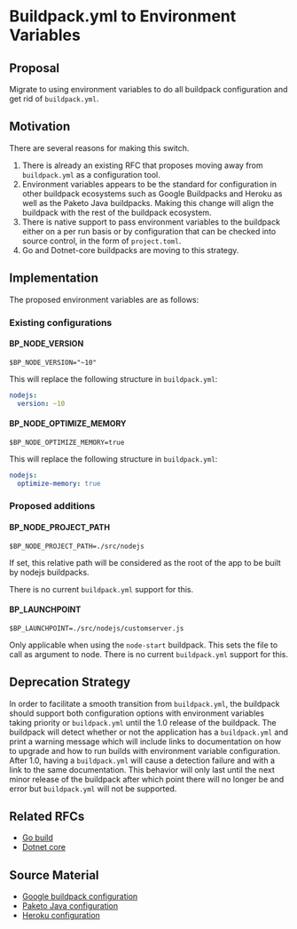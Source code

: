 # Buildpack.yml to Environment Variables

## Proposal

Migrate to using environment variables to do all buildpack configuration and
get rid of `buildpack.yml`.

## Motivation

There are several reasons for making this switch.
1. There is already an existing RFC that proposes moving away from
   `buildpack.yml` as a configuration tool.
1. Environment variables appears to be the standard for configuration in other
   buildpack ecosystems such as Google Buildpacks and Heroku as well as the
   Paketo Java buildpacks. Making this change will align the buildpack with the
   rest of the buildpack ecosystem.
1. There is native support to pass environment variables to the buildpack
   either on a per run basis or by configuration that can be checked into
   source control, in the form of `project.toml`.
1. Go and Dotnet-core buildpacks are moving to this strategy.

## Implementation
The proposed environment variables are as follows:

### Existing configurations

#### BP_NODE_VERSION
```shell
$BP_NODE_VERSION="~10"
```
This will replace the following structure in `buildpack.yml`:
```yaml
nodejs:
  version: ~10
```

#### BP_NODE_OPTIMIZE_MEMORY
```shell
$BP_NODE_OPTIMIZE_MEMORY=true
```
This will replace the following structure in `buildpack.yml`:
```yaml
nodejs:
  optimize-memory: true
```

### Proposed additions

#### BP_NODE_PROJECT_PATH
```shell
$BP_NODE_PROJECT_PATH=./src/nodejs
```
If set, this relative path will be considered as the root of the app to be
built by nodejs buildpacks.

There is no current `buildpack.yml` support for this.

#### BP_LAUNCHPOINT
```shell
$BP_LAUNCHPOINT=./src/nodejs/customserver.js
```
Only applicable when using the `node-start` buildpack. This sets the file to
call as argument to node.
There is no current `buildpack.yml` support for this.

## Deprecation Strategy
In order to facilitate a smooth transition from `buildpack.yml`, the buildpack
should support both configuration options with environment variables taking
priority or `buildpack.yml` until the 1.0 release of the buildpack. The
buildpack will detect whether or not the application has a `buildpack.yml` and
print a warning message which will include links to documentation on how to
upgrade and how to run builds with environment variable configuration. After
1.0, having a `buildpack.yml` will cause a detection failure and with a link to
the same documentation. This behavior will only last until the next minor
release of the buildpack after which point there will no longer be and error
but `buildpack.yml` will not be supported.


## Related RFCs

* [Go build](https://github.com/paketo-buildpacks/go-build/pull/76)
* [Dotnet core](https://github.com/paketo-buildpacks/dotnet-core/pull/364)

## Source Material
* [Google buildpack configuration](https://github.com/GoogleCloudPlatform/buildpacks#language-idiomatic-configuration-options)
* [Paketo Java configuration](https://paketo.io/docs/buildpacks/language-family-buildpacks/java)
* [Heroku configuration](https://github.com/heroku/java-buildpack#customizing)
